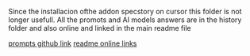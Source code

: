 Since the installacion ofthe addon specstory on cursor this folder is not longer usefull.
All the promots and AI models answers are in the history folder and also online and linked in the main readme file

[prompts github link](https://github.com/JesCR/TetriSeed/tree/main/.specstory/history)
[readme online links](https://github.com/JesCR/TetriSeed/blob/main/README.md)
